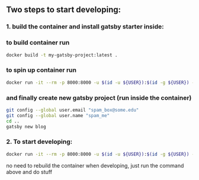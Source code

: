 ## Two steps to start developing:
### 1. build the container and install gatsby starter inside:
### to build container run
```bash
docker build -t my-gatsby-project:latest .
```

### to spin up container run
```bash
docker run -it --rm -p 8000:8000 -u $(id -u ${USER}):$(id -g ${USER}) -v ${PWD}:/app my-gatsby-project:latest /bin/sh
``` 

### and finally create new gatsby project (run inside the container)
```bash
git config --global user.email "spam_box@some.edu"
git config --global user.name "spam_me"
cd ..
gatsby new blog
```

### 2. To start developing:
```bash
docker run -it --rm -p 8000:8000 -u $(id -u ${USER}):$(id -g ${USER}) -v ${PWD}:/app my-gatsby-project:latest
```

no need to rebuild the container when developing, just run the command above and do stuff